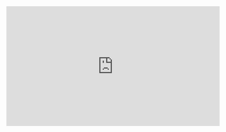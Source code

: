 <iframe width="560" height="315" src="https://www.youtube.com/embed/DY3sUeGu74M?si=xZT0WtgpDhY30CT2" title="YouTube video player" frameborder="0" allow="accelerometer; autoplay; clipboard-write; encrypted-media; gyroscope; picture-in-picture; web-share" allowfullscreen></iframe>


